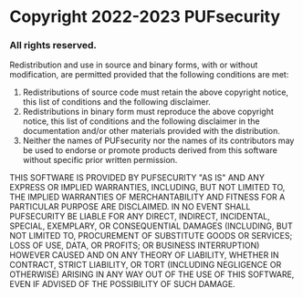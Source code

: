 # Copyright 2022-2023 PUFsecurity

### All rights reserved.
Redistribution and use in source and binary forms, with or without modification, are permitted provided that the following conditions are met:

1. Redistributions of source code must retain the above copyright notice, this list of conditions and the following disclaimer.
2. Redistributions in binary form must reproduce the above copyright notice, this list of conditions and the following disclaimer in the documentation and/or other materials provided with the distribution.
3. Neither the names of PUFsecurity nor the names of its contributors may be used to endorse or promote products derived from this software without specific prior written permission.

THIS SOFTWARE IS PROVIDED BY PUFSECURITY "AS IS" AND ANY EXPRESS OR IMPLIED WARRANTIES, INCLUDING, BUT NOT LIMITED TO, THE IMPLIED WARRANTIES OF MERCHANTABILITY AND FITNESS FOR A PARTICULAR PURPOSE ARE DISCLAIMED. IN NO EVENT SHALL PUFSECURITY BE LIABLE FOR ANY DIRECT, INDIRECT, INCIDENTAL, SPECIAL, EXEMPLARY, OR CONSEQUENTIAL DAMAGES (INCLUDING, BUT NOT LIMITED TO, PROCUREMENT OF SUBSTITUTE GOODS OR SERVICES; LOSS OF USE, DATA, OR PROFITS; OR BUSINESS INTERRUPTION) HOWEVER CAUSED AND ON ANY THEORY OF LIABILITY, WHETHER IN CONTRACT, STRICT LIABILITY, OR TORT (INCLUDING NEGLIGENCE OR OTHERWISE) ARISING IN ANY WAY OUT OF THE USE OF THIS SOFTWARE, EVEN IF ADVISED OF THE POSSIBILITY OF SUCH DAMAGE.


